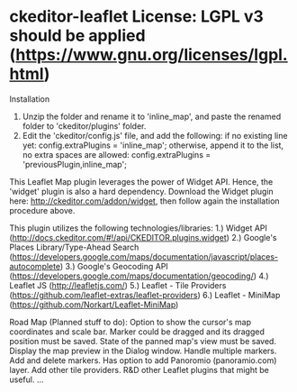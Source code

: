 ckeditor-leaflet
License: LGPL v3 should be applied (https://www.gnu.org/licenses/lgpl.html)
================

Installation
1) Unzip the folder and rename it to 'inline_map', and paste the renamed folder to 'ckeditor/plugins' folder.
2) Edit the 'ckeditor/config.js' file, and add the following:
    if no existing line yet:
      config.extraPlugins = 'inline_map';
    otherwise, append it to the list, no extra spaces are allowed:
      config.extraPlugins = 'previousPlugin,inline_map';
   
This Leaflet Map plugin leverages the power of Widget API. Hence, the 'widget' plugin is also a hard dependency.
Download the Widget plugin here: http://ckeditor.com/addon/widget, then follow again the installation procedure above.

This plugin utilizes the following technologies/libraries:
1.) Widget API (http://docs.ckeditor.com/#!/api/CKEDITOR.plugins.widget)
2.) Google's Places Library/Type-Ahead Search (https://developers.google.com/maps/documentation/javascript/places-autocomplete) 
3.) Google's Geocoding API (https://developers.google.com/maps/documentation/geocoding/)
4.) Leaflet JS (http://leafletjs.com/)
5.) Leaflet - Tile Providers (https://github.com/leaflet-extras/leaflet-providers)
6.) Leaflet - MiniMap (https://github.com/Norkart/Leaflet-MiniMap)


Road Map (Planned stuff to do):
Option to show the cursor's map coordinates and scale bar.
Marker could be dragged and its dragged position must be saved.
State of the panned map's view must be saved.
Display the map preview in the Dialog window.
Handle multiple markers.
Add and delete markers.
Has option to add Panoromio (panoramio.com) layer.
Add other tile providers.
R&D other Leaflet plugins that might be useful.
...






